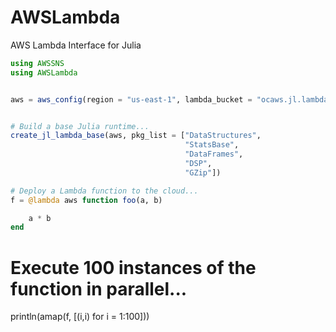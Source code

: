 # AWSLambda

AWS Lambda Interface for Julia

```julia
using AWSSNS
using AWSLambda


aws = aws_config(region = "us-east-1", lambda_bucket = "ocaws.jl.lambdatest")


# Build a base Julia runtime...
create_jl_lambda_base(aws, pkg_list = ["DataStructures",
                                       "StatsBase",
                                       "DataFrames",
                                       "DSP",
                                       "GZip"])

# Deploy a Lambda function to the cloud...
f = @lambda aws function foo(a, b)

    a * b
end
```

# Execute 100 instances of the function in parallel...
println(amap(f, [(i,i) for i = 1:100]))
```
